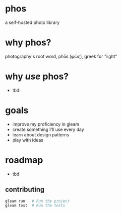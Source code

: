 # phos
a self-hosted photo library

# why phos?
photography's root word, phōs (φῶς), greek for "light"

# why _use_ phos?
* tbd

# goals
* improve my proficiency in gleam
* create something I'll use every day
* learn about design patterns
* play with ideas

# roadmap
* tbd

## contributing
```sh
gleam run   # Run the project
gleam test  # Run the tests
```
